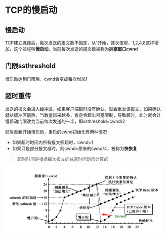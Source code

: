 # TCP的慢启动

## 慢启动

TCP建立连接后，每次发送的报文数不固定，从1开始，逐次倍增，1,2,4,8这样增加，这个过程叫**慢启动**，当前每次发送的报文数被称为**拥塞窗口cwnd**

## 门限ssthreshold

慢启动达到门限后，cwnd会变成每次增加1

## 超时重传

发送的报文会进入缓冲区，如果客户端超时没有确认，就会重发该报文，如果确认就从缓冲区删除，当数量越来越多，肯定会超出带宽限制，导致超时，此时就会让慢启动门限改为当前每次发送的一半，即ssthreshold=cwnd/2

然后重新开始慢启动，重启的cwnd初始化有两种情况

- 如果超时时间内所有报文都超时，cwnd=1
- 如果只是部分报文超时，则cwnd=原来的cwnd/4，被称为**快恢复**

> 超时时间是根据每次报文的往返时间动态计算的


![image.png](./TCP%E6%85%A2%E5%90%AF%E5%8A%A8.assets/1638808791348065758.png)

